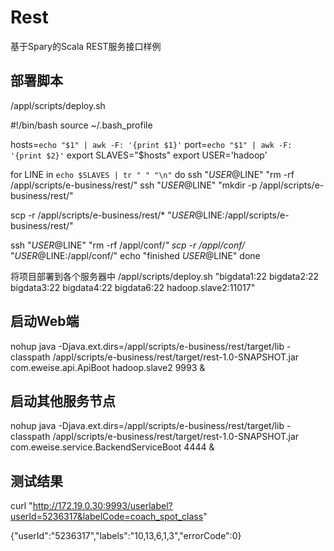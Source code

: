 # Rest
基于Spary的Scala REST服务接口样例

## 部署脚本
/appl/scripts/deploy.sh

\#!/bin/bash
source ~/.bash_profile

hosts=`echo "$1" | awk -F: '{print $1}'`
port=`echo "$1" | awk -F: '{print $2}'`
export SLAVES="$hosts"
export USER='hadoop'

for LINE in `echo $SLAVES | tr " " "\n"`
do
ssh "$USER@$LINE" "rm -rf /appl/scripts/e-business/rest/"
ssh "$USER@$LINE" "mkdir -p /appl/scripts/e-business/rest/"

scp -r /appl/scripts/e-business/rest/* "$USER@$LINE:/appl/scripts/e-business/rest/"

ssh "$USER@$LINE" "rm -rf /appl/conf/*"
scp -r /appl/conf/* "$USER@$LINE:/appl/conf/"
echo "finished $USER@$LINE"
done

将项目部署到各个服务器中
/appl/scripts/deploy.sh "bigdata1:22 bigdata2:22 bigdata3:22 bigdata4:22 bigdata6:22 hadoop.slave2:11017"

## 启动Web端
nohup java -Djava.ext.dirs=/appl/scripts/e-business/rest/target/lib -classpath /appl/scripts/e-business/rest/target/rest-1.0-SNAPSHOT.jar com.eweise.api.ApiBoot hadoop.slave2 9993 &

## 启动其他服务节点
nohup java -Djava.ext.dirs=/appl/scripts/e-business/rest/target/lib -classpath /appl/scripts/e-business/rest/target/rest-1.0-SNAPSHOT.jar com.eweise.service.BackendServiceBoot 4444 &

## 测试结果
curl "http://172.19.0.30:9993/userlabel?userId=5236317&labelCode=coach_spot_class"

{"userId":"5236317","labels":"10,13,6,1,3","errorCode":0}